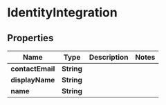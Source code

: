 

# IdentityIntegration


## Properties

| Name | Type | Description | Notes |
|------------ | ------------- | ------------- | -------------|
|**contactEmail** | **String** |  |  |
|**displayName** | **String** |  |  |
|**name** | **String** |  |  |



